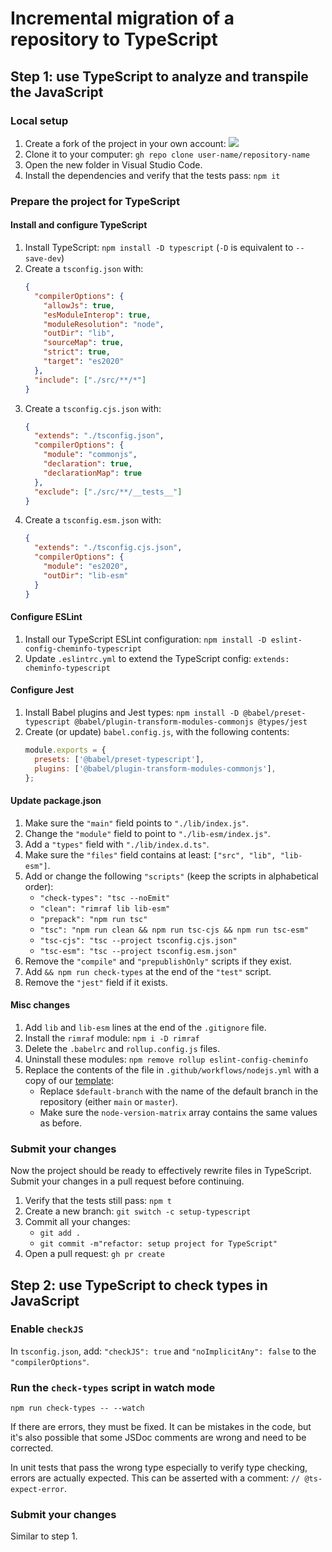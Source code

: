 # Incremental migration of a repository to TypeScript

## Step 1: use TypeScript to analyze and transpile the JavaScript

### Local setup

1. Create a fork of the project in your own account:
   ![](https://i.imgur.com/5pXMuVB.png)
2. Clone it to your computer:
   `gh repo clone user-name/repository-name`
3. Open the new folder in Visual Studio Code.
4. Install the dependencies and verify that the tests pass:
   `npm it`

### Prepare the project for TypeScript

#### Install and configure TypeScript

1. Install TypeScript:
   `npm install -D typescript` (`-D` is equivalent to `--save-dev`)
2. Create a `tsconfig.json` with:
   ```json
   {
     "compilerOptions": {
       "allowJs": true,
       "esModuleInterop": true,
       "moduleResolution": "node",
       "outDir": "lib",
       "sourceMap": true,
       "strict": true,
       "target": "es2020"
     },
     "include": ["./src/**/*"]
   }
   ```
3. Create a `tsconfig.cjs.json` with:
   ```json
   {
     "extends": "./tsconfig.json",
     "compilerOptions": {
       "module": "commonjs",
       "declaration": true,
       "declarationMap": true
     },
     "exclude": ["./src/**/__tests__"]
   }
   ```
4. Create a `tsconfig.esm.json` with:
   ```json
   {
     "extends": "./tsconfig.cjs.json",
     "compilerOptions": {
       "module": "es2020",
       "outDir": "lib-esm"
     }
   }
   ```

#### Configure ESLint

1. Install our TypeScript ESLint configuration:
   `npm install -D eslint-config-cheminfo-typescript`
2. Update `.eslintrc.yml` to extend the TypeScript config:
   `extends: cheminfo-typescript`

#### Configure Jest

1. Install Babel plugins and Jest types:
   `npm install -D @babel/preset-typescript @babel/plugin-transform-modules-commonjs @types/jest`
2. Create (or update) `babel.config.js`, with the following contents:
   ```javascript
   module.exports = {
     presets: ['@babel/preset-typescript'],
     plugins: ['@babel/plugin-transform-modules-commonjs'],
   };
   ```

#### Update package.json

1. Make sure the `"main"` field points to `"./lib/index.js"`.
2. Change the `"module"` field to point to `"./lib-esm/index.js"`.
3. Add a `"types"` field with `"./lib/index.d.ts"`.
4. Make sure the `"files"` field contains at least: `["src", "lib", "lib-esm"]`.
5. Add or change the following `"scripts"` (keep the scripts in alphabetical order):
   - `"check-types": "tsc --noEmit"`
   - `"clean": "rimraf lib lib-esm"`
   - `"prepack": "npm run tsc"`
   - `"tsc": "npm run clean && npm run tsc-cjs && npm run tsc-esm"`
   - `"tsc-cjs": "tsc --project tsconfig.cjs.json"`
   - `"tsc-esm": "tsc --project tsconfig.esm.json"`
6. Remove the `"compile"` and `"prepublishOnly"` scripts if they exist.
7. Add `&& npm run check-types` at the end of the `"test"` script.
8. Remove the `"jest"` field if it exists.

#### Misc changes

1. Add `lib` and `lib-esm` lines at the end of the `.gitignore` file.
2. Install the `rimraf` module:
   `npm i -D rimraf`
3. Delete the `.babelrc` and `rollup.config.js` files.
4. Uninstall these modules:
   `npm remove rollup eslint-config-cheminfo`
5. Replace the contents of the file in `.github/workflows/nodejs.yml` with a copy of our [template](https://github.com/cheminfo/.github/blob/main/workflow-templates/nodejs-ts.yml):
   - Replace `$default-branch` with the name of the default branch in the repository (either `main` or `master`).
   - Make sure the `node-version-matrix` array contains the same values as before.

### Submit your changes

Now the project should be ready to effectively rewrite files in TypeScript. Submit your changes in a pull request before continuing.

1. Verify that the tests still pass:
   `npm t`
2. Create a new branch:
   `git switch -c setup-typescript`
3. Commit all your changes:
   - `git add .`
   - `git commit -m"refactor: setup project for TypeScript"`
4. Open a pull request:
   `gh pr create`

## Step 2: use TypeScript to check types in JavaScript

### Enable `checkJS`

In `tsconfig.json`, add: `"checkJS": true` and `"noImplicitAny": false` to the `"compilerOptions"`.

### Run the `check-types` script in watch mode

```
npm run check-types -- --watch
```

If there are errors, they must be fixed. It can be mistakes in the code, but it's also possible that some JSDoc comments are wrong and need to be corrected.

In unit tests that pass the wrong type especially to verify type checking, errors are actually expected. This can be asserted with a comment: `// @ts-expect-error`.

### Submit your changes

Similar to step 1.
